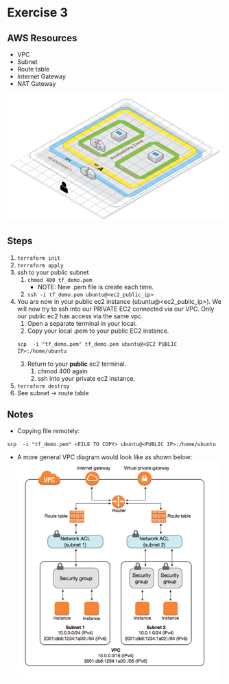 # Exercise 3

## AWS Resources
- VPC
- Subnet
- Route table
- Internet Gateway
- NAT Gateway

![vpc](vpc-diagram.png)


## Steps
1. ```terraform init```
2. ```terraform apply```
3. ssh to your public subnet
   1. ```chmod 400 tf_demo.pem```
      - NOTE: New .pem file is create each time.
   2. ```ssh -i tf_demo.pem ubuntu@<ec2_public_ip>```
4. You are now in your public ec2 instance (ubuntu@<ec2_public_ip>). We will now try to ssh into our PRIVATE EC2 connected via our VPC. Only our public ec2 has access via the same vpc.
   1. Open a separate terminal in your local.
   2. Copy your local .pem to your public EC2 instance.
   ```
   scp  -i "tf_demo.pem" tf_demo.pem ubuntu@<EC2 PUBLIC IP>:/home/ubuntu
   ```
   3. Return to your **public** ec2 terminal. 
      1. chmod 400 again 
      2. ssh into your private ec2 instance.
4. ```terraform destroy```
5. See subnet -> route table

## Notes
- Copying file remotely:  
```shell script
scp  -i "tf_demo.pem" <FILE TO COPY> ubuntu@<PUBLIC IP>:/home/ubuntu
```

- A more general VPC diagram would look like as shown below:
![vpc](security-diagram.png)